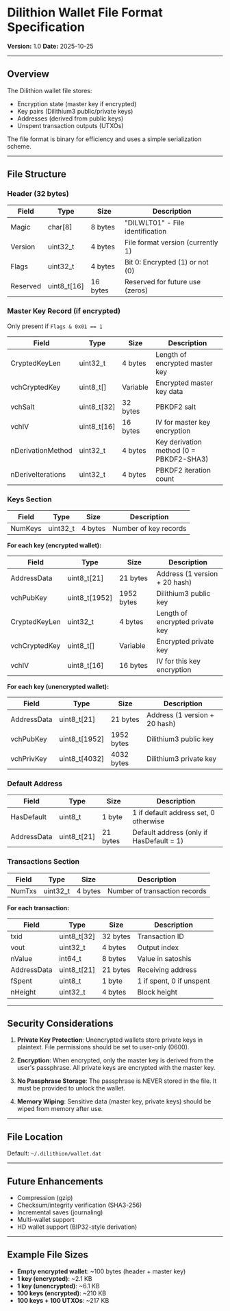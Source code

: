 # Dilithion Wallet File Format Specification

**Version:** 1.0
**Date:** 2025-10-25

---

## Overview

The Dilithion wallet file stores:
- Encryption state (master key if encrypted)
- Key pairs (Dilithium3 public/private keys)
- Addresses (derived from public keys)
- Unspent transaction outputs (UTXOs)

The file format is binary for efficiency and uses a simple serialization scheme.

---

## File Structure

### Header (32 bytes)

| Field | Type | Size | Description |
|-------|------|------|-------------|
| Magic | char[8] | 8 bytes | "DILWLT01" - File identification |
| Version | uint32_t | 4 bytes | File format version (currently 1) |
| Flags | uint32_t | 4 bytes | Bit 0: Encrypted (1) or not (0) |
| Reserved | uint8_t[16] | 16 bytes | Reserved for future use (zeros) |

### Master Key Record (if encrypted)

Only present if `Flags & 0x01 == 1`

| Field | Type | Size | Description |
|-------|------|------|-------------|
| CryptedKeyLen | uint32_t | 4 bytes | Length of encrypted master key |
| vchCryptedKey | uint8_t[] | Variable | Encrypted master key data |
| vchSalt | uint8_t[32] | 32 bytes | PBKDF2 salt |
| vchIV | uint8_t[16] | 16 bytes | IV for master key encryption |
| nDerivationMethod | uint32_t | 4 bytes | Key derivation method (0 = PBKDF2-SHA3) |
| nDeriveIterations | uint32_t | 4 bytes | PBKDF2 iteration count |

### Keys Section

| Field | Type | Size | Description |
|-------|------|------|-------------|
| NumKeys | uint32_t | 4 bytes | Number of key records |

**For each key (encrypted wallet):**

| Field | Type | Size | Description |
|-------|------|------|-------------|
| AddressData | uint8_t[21] | 21 bytes | Address (1 version + 20 hash) |
| vchPubKey | uint8_t[1952] | 1952 bytes | Dilithium3 public key |
| CryptedKeyLen | uint32_t | 4 bytes | Length of encrypted private key |
| vchCryptedKey | uint8_t[] | Variable | Encrypted private key |
| vchIV | uint8_t[16] | 16 bytes | IV for this key encryption |

**For each key (unencrypted wallet):**

| Field | Type | Size | Description |
|-------|------|------|-------------|
| AddressData | uint8_t[21] | 21 bytes | Address (1 version + 20 hash) |
| vchPubKey | uint8_t[1952] | 1952 bytes | Dilithium3 public key |
| vchPrivKey | uint8_t[4032] | 4032 bytes | Dilithium3 private key |

### Default Address

| Field | Type | Size | Description |
|-------|------|------|-------------|
| HasDefault | uint8_t | 1 byte | 1 if default address set, 0 otherwise |
| AddressData | uint8_t[21] | 21 bytes | Default address (only if HasDefault = 1) |

### Transactions Section

| Field | Type | Size | Description |
|-------|------|------|-------------|
| NumTxs | uint32_t | 4 bytes | Number of transaction records |

**For each transaction:**

| Field | Type | Size | Description |
|-------|------|------|-------------|
| txid | uint8_t[32] | 32 bytes | Transaction ID |
| vout | uint32_t | 4 bytes | Output index |
| nValue | int64_t | 8 bytes | Value in satoshis |
| AddressData | uint8_t[21] | 21 bytes | Receiving address |
| fSpent | uint8_t | 1 byte | 1 if spent, 0 if unspent |
| nHeight | uint32_t | 4 bytes | Block height |

---

## Security Considerations

1. **Private Key Protection**: Unencrypted wallets store private keys in plaintext. File permissions should be set to user-only (0600).

2. **Encryption**: When encrypted, only the master key is derived from the user's passphrase. All private keys are encrypted with the master key.

3. **No Passphrase Storage**: The passphrase is NEVER stored in the file. It must be provided to unlock the wallet.

4. **Memory Wiping**: Sensitive data (master key, private keys) should be wiped from memory after use.

---

## File Location

Default: `~/.dilithion/wallet.dat`

---

## Future Enhancements

- Compression (gzip)
- Checksum/integrity verification (SHA3-256)
- Incremental saves (journaling)
- Multi-wallet support
- HD wallet support (BIP32-style derivation)

---

## Example File Sizes

- **Empty encrypted wallet**: ~100 bytes (header + master key)
- **1 key (encrypted)**: ~2.1 KB
- **1 key (unencrypted)**: ~6.1 KB
- **100 keys (encrypted)**: ~210 KB
- **100 keys + 100 UTXOs**: ~217 KB
